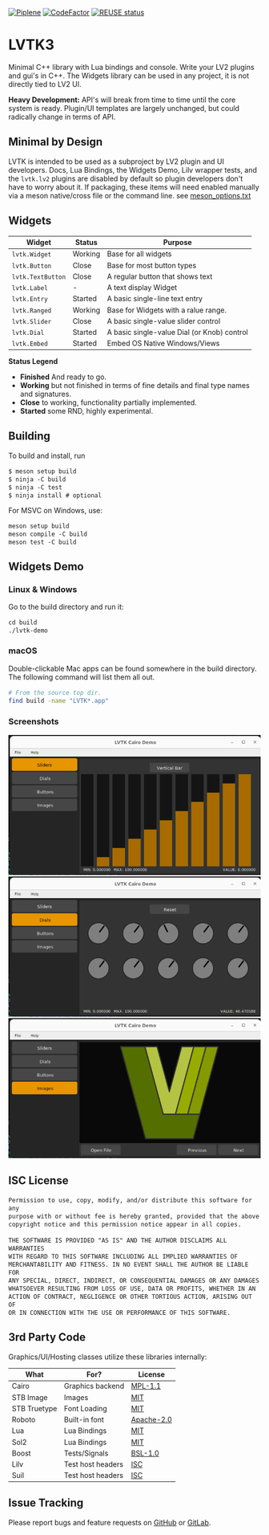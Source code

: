 [![Piplene](https://gitlab.com/lvtk/lvtk/badges/main/pipeline.svg)](https://gitlab.com/lvtk/lvtk/-/pipelines)
[![CodeFactor](https://www.codefactor.io/repository/github/lvtk/lvtk/badge)](https://www.codefactor.io/repository/github/lvtk/lvtk)
[![REUSE status](https://api.reuse.software/badge/gitlab.com/lvtk/lvtk)](https://api.reuse.software/info/gitlab.com/lvtk/lvtk)

# LVTK3

Minimal C++ library with Lua bindings and console. Write your LV2 plugins and gui's in C++.  The Widgets library can be used in any project, it is not directly tied to LV2 UI.

**Heavy Development:** API's will break from time to time until the core system is ready. Plugin/UI templates are largely unchanged, but could radically change in terms of API.  

## Minimal by Design

LVTK is intended to be used as a subproject by LV2 plugin and UI developers. Docs, Lua Bindings, the Widgets Demo, Lilv wrapper tests, and the `lvtk.lv2` plugins are disabled by default so plugin developers don't have to worry about it.  If packaging, these items will need enabled manually via a meson native/cross file or the command line. see [meson_options.txt](meson_options.txt)

## Widgets

| Widget            | Status  | Purpose              |
|-------------------|---------|----------------------|
| `lvtk.Widget`     | Working | Base for all widgets |
| `lvtk.Button`     | Close   | Base for most button types |
| `lvtk.TextButton` | Close   | A regular button that shows text |
| `lvtk.Label`      | -       | A text display Widget |
| `lvtk.Entry`      | Started | A basic single-line text entry |
| `lvtk.Ranged`     | Working | Base for Widgets with a ralue range.
| `lvtk.Slider`     | Close   | A basic single-value slider control |
| `lvtk.Dial`       | Started | A basic single-value Dial (or Knob) control |
| `lvtk.Embed`      | Started | Embed OS Native Windows/Views |

**Status Legend**

* **Finished** And ready to go.
* **Working** but not finished in terms of fine details and final type names and signatures.
* **Close** to working, functionality partially implemented.
* **Started** some RND, highly experimental.

## Building

To build and install, run
```
$ meson setup build
$ ninja -C build
$ ninja -C test
$ ninja install # optional
```

For MSVC on Windows, use:
```
meson setup build
meson compile -C build
meson test -C build
```

## Widgets Demo

### Linux & Windows
Go to the build directory and run it:
```
cd build
./lvtk-demo
```

### macOS
Double-clickable Mac apps can be found somewhere in the build directory. The following command will list them all out.
```bash
# From the source top dir.
find build -name "LVTK*.app"
```

### Screenshots
![](doc/html/_static/images/demo-00.png)
![](doc/html/_static/images/demo-01.png)
![](doc/html/_static/images/demo-02.png)

## ISC License

```
Permission to use, copy, modify, and/or distribute this software for any
purpose with or without fee is hereby granted, provided that the above
copyright notice and this permission notice appear in all copies.

THE SOFTWARE IS PROVIDED "AS IS" AND THE AUTHOR DISCLAIMS ALL WARRANTIES
WITH REGARD TO THIS SOFTWARE INCLUDING ALL IMPLIED WARRANTIES OF
MERCHANTABILITY AND FITNESS. IN NO EVENT SHALL THE AUTHOR BE LIABLE FOR
ANY SPECIAL, DIRECT, INDIRECT, OR CONSEQUENTIAL DAMAGES OR ANY DAMAGES
WHATSOEVER RESULTING FROM LOSS OF USE, DATA OR PROFITS, WHETHER IN AN
ACTION OF CONTRACT, NEGLIGENCE OR OTHER TORTIOUS ACTION, ARISING OUT OF
OR IN CONNECTION WITH THE USE OR PERFORMANCE OF THIS SOFTWARE.
```

## 3rd Party Code

Graphics/UI/Hosting classes utilize these libraries internally:

| What         | For?              | License |
|--------------|-------------------|---------|
| Cairo        | Graphics backend  | [MPL-1.1](https://www.mozilla.org/en-US/MPL/1.1/annotated/) |
| STB Image    | Images            | [MIT](LICENSES/MIT.txt) |
| STB Truetype | Font Loading      | [MIT](LICENSES/MIT.txt) |
| Roboto       | Built-in font     | [Apache-2.0](LICENSES/Apache-2.0.txt) |
| Lua          | Lua Bindings      | [MIT](LICENSES/MIT.txt) |
| Sol2         | Lua Bindings      | [MIT](LICENSES/MIT.txt) |
| Boost        | Tests/Signals     | [BSL-1.0](https://www.boost.org/LICENSE_1_0.txt) |
| Lilv         | Test host headers | [ISC](LICENSES/ISC.txt) |
| Suil         | Test host headers | [ISC](LICENSES/ISC.txt) |

## Issue Tracking

Please report bugs and feature requests on [GitHub](https://github.com/lvtk/lvtk/issues) or [GitLab](https://gitlab.com/lvtk/lvtk/-/issues). 
